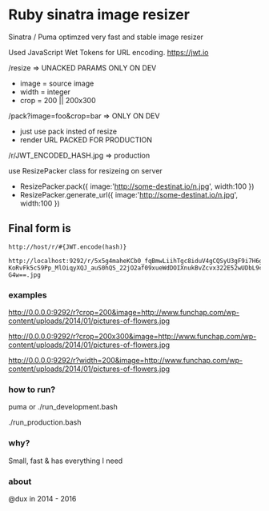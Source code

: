 Ruby sinatra image resizer
=====================

Sinatra / Puma optimzed very fast and stable image resizer

Used JavaScript Wet Tokens for URL encoding. https://jwt.io

/resize => UNACKED PARAMS ONLY ON DEV

* image = source image
* width = integer
* crop = 200 || 200x300

/pack?image=foo&crop=bar => ONLY ON DEV

* just use pack insted of resize
* render URL PACKED FOR PRODUCTION

/r/JWT_ENCODED_HASH.jpg => production

use ResizePacker class for resizeing on server

* ResizePacker.pack({ image:'http://some-destinat.io/n.jpg', width:100 })
* ResizePacker.generate_url({ image:'http://some-destinat.io/n.jpg', width:100 })

## Final form is

```
http://host/r/#{JWT.encode(hash)}
```

```
http://localhost:9292/r/5x5g4maheKCb0_fqBmwLiihTgc8iduV4gCQSyU3gF9i7H6gPjDdrDjlNjUb9ybJRSwHNo2jQ9Z0aOrSn-KoRvFk5cS9Pp_MlOiqyXQJ_auS0hQS_22jO2af09xueWdDOIXnukBvZcvx322E52wUDbL9cwxAHiRzrpaTgG7EJ8iqI9zALF7_M0UfLDCFrtsKVRHLymPEQlQhqEzOnxQ-G4w==.jpg
```


### examples

http://0.0.0.0:9292/r?crop=200&image=http://www.funchap.com/wp-content/uploads/2014/01/pictures-of-flowers.jpg

http://0.0.0.0:9292/r?crop=200x300&image=http://www.funchap.com/wp-content/uploads/2014/01/pictures-of-flowers.jpg

http://0.0.0.0:9292/r?width=200&image=http://www.funchap.com/wp-content/uploads/2014/01/pictures-of-flowers.jpg


### how to run?

puma or ./run_development.bash

./run_production.bash

### why?

Small, fast & has everything I need


### about

@dux in 2014 - 2016